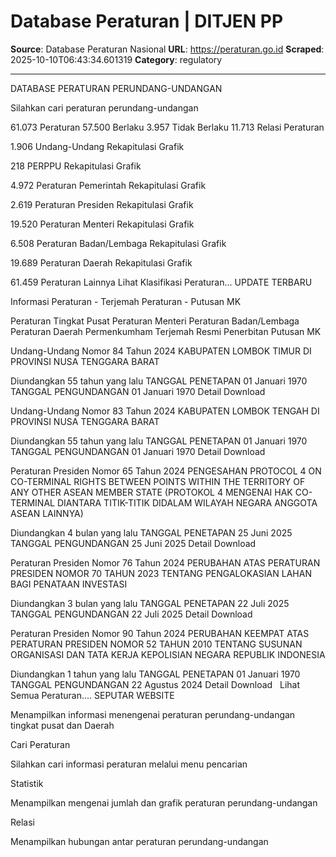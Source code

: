 # Database Peraturan | DITJEN PP

**Source**: Database Peraturan Nasional
**URL**: https://peraturan.go.id
**Scraped**: 2025-10-10T06:43:34.601319
**Category**: regulatory

---

DATABASE PERATURAN PERUNDANG-UNDANGAN

Silahkan cari peraturan perundang-undangan

61.073 Peraturan 57.500 Berlaku 3.957 Tidak Berlaku 11.713 Relasi Peraturan

1.906
Undang-Undang
Rekapitulasi
Grafik

218
PERPPU
Rekapitulasi
Grafik

4.972
Peraturan Pemerintah
Rekapitulasi
Grafik

2.619
Peraturan Presiden
Rekapitulasi
Grafik

19.520
Peraturan Menteri
Rekapitulasi
Grafik

6.508
Peraturan Badan/Lembaga
Rekapitulasi
Grafik

19.689
Peraturan Daerah
Rekapitulasi
Grafik

61.459
Peraturan Lainnya
Lihat Klasifikasi Peraturan...
UPDATE TERBARU

Informasi Peraturan - Terjemah Peraturan - Putusan MK

Peraturan Tingkat Pusat
Peraturan Menteri
Peraturan Badan/Lembaga
Peraturan Daerah
Permenkumham
Terjemah Resmi
Penerbitan Putusan MK



Undang-Undang Nomor 84 Tahun 2024
KABUPATEN LOMBOK TIMUR DI PROVINSI NUSA TENGGARA BARAT

Diundangkan 55 tahun yang lalu
TANGGAL PENETAPAN
01 Januari 1970
TANGGAL PENGUNDANGAN
01 Januari 1970
Detail
Download
 

Undang-Undang Nomor 83 Tahun 2024
KABUPATEN LOMBOK TENGAH DI PROVINSI NUSA TENGGARA BARAT

Diundangkan 55 tahun yang lalu
TANGGAL PENETAPAN
01 Januari 1970
TANGGAL PENGUNDANGAN
01 Januari 1970
Detail
Download
 

Peraturan Presiden Nomor 65 Tahun 2024
PENGESAHAN PROTOCOL 4 ON CO-TERMINAL RIGHTS BETWEEN POINTS WITHIN THE TERRITORY OF ANY OTHER ASEAN MEMBER STATE (PROTOKOL 4 MENGENAI HAK CO-TERMINAL DIANTARA TITIK-TITIK DIDALAM WILAYAH NEGARA ANGGOTA ASEAN LAINNYA)

Diundangkan 4 bulan yang lalu
TANGGAL PENETAPAN
25 Juni 2025
TANGGAL PENGUNDANGAN
25 Juni 2025
Detail
Download
 

Peraturan Presiden Nomor 76 Tahun 2024
PERUBAHAN ATAS PERATURAN PRESIDEN NOMOR 70 TAHUN 2023 TENTANG PENGALOKASIAN LAHAN BAGI PENATAAN INVESTASI

Diundangkan 3 bulan yang lalu
TANGGAL PENETAPAN
22 Juli 2025
TANGGAL PENGUNDANGAN
22 Juli 2025
Detail
Download
 

Peraturan Presiden Nomor 90 Tahun 2024
PERUBAHAN KEEMPAT ATAS PERATURAN PRESIDEN NOMOR 52 TAHUN 2010 TENTANG SUSUNAN ORGANISASI DAN TATA KERJA KEPOLISIAN NEGARA REPUBLIK INDONESIA

Diundangkan 1 tahun yang lalu
TANGGAL PENETAPAN
01 Januari 1970
TANGGAL PENGUNDANGAN
22 Agustus 2024
Detail
Download
 
Lihat Semua Peraturan....
SEPUTAR WEBSITE

Menampilkan informasi menengenai peraturan perundang-undangan tingkat pusat dan Daerah

Cari Peraturan

Silahkan cari informasi peraturan melalui menu pencarian

Statistik

Menampilkan mengenai jumlah dan grafik peraturan perundang-undangan

Relasi

Menampilkan hubungan antar peraturan perundang-undangan
